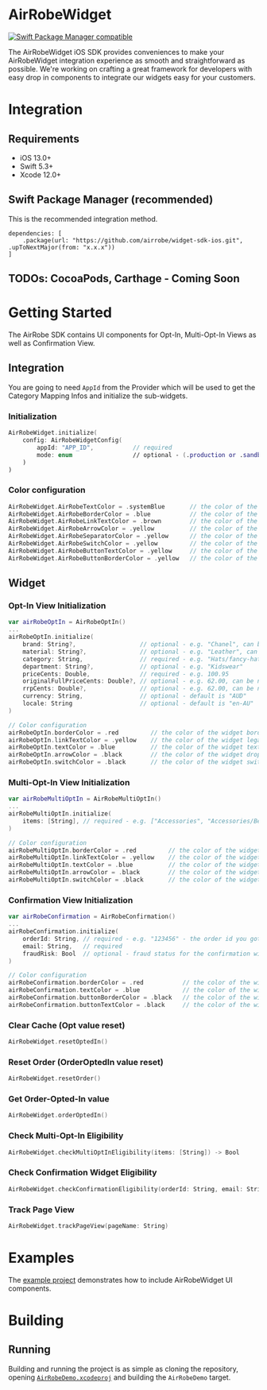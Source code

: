 # AirRobeWidget

[![Swift Package Manager compatible](https://img.shields.io/badge/Swift%20Package%20Manager-compatible-brightgreen.svg)](https://github.com/apple/swift-package-manager)

The AirRobeWidget iOS SDK provides conveniences to make your AirRobeWidget integration experience as smooth and straightforward as possible. We're working on crafting a great framework for developers with easy drop in components to integrate our widgets easy for your customers.

# Integration

## Requirements

- iOS 13.0+
- Swift 5.3+
- Xcode 12.0+


## Swift Package Manager (recommended)

This is the recommended integration method.

```
dependencies: [
    .package(url: "https://github.com/airrobe/widget-sdk-ios.git", .upToNextMajor(from: "x.x.x"))
]
```

## TODOs: CocoaPods, Carthage - Coming Soon

# Getting Started

The AirRobe SDK contains UI components for Opt-In, Multi-Opt-In Views as well as Confirmation View.


## Integration

You are going to need `AppId` from the Provider which will be used to get the Category Mapping Infos and initialize the sub-widgets.

### Initialization

```swift
AirRobeWidget.initialize(
    config: AirRobeWidgetConfig(
        appId: "APP_ID",           // required
        mode: enum                 // optional - (.production or .sandbox), default value is .production
    )
)
```

### Color configuration
```swift
AirRobeWidget.AirRobeTextColor = .systemBlue       // the color of the widget text. default value is "#232323"
AirRobeWidget.AirRobeBorderColor = .blue           // the color of the widget border. default value is "#DFDFDF"
AirRobeWidget.AirRobeLinkTextColor = .brown        // the color of the widget legal copy text. default value is "#696969"
AirRobeWidget.AirRobeArrowColor = .yellow          // the color of the widget drop down arrow icon. default value is "#42ABC8"
AirRobeWidget.AirRobeSeparatorColor = .yellow      // the color of the learn more popup view separators. default value is "#DFDFDF"
AirRobeWidget.AirRobeSwitchColor = .yellow         // the color of the widget switch ON color. default value is "#42ABC8"
AirRobeWidget.AirRobeButtonTextColor = .yellow     // the color of the widget activate button text. default value is "#232323"
AirRobeWidget.AirRobeButtonBorderColor = .yellow   // the color of the widget activate button border. default value is "#232323"
```

## Widget

### Opt-In View Initialization

```swift
var airRobeOptIn = AirRobeOptIn()
...
airRobeOptIn.initialize(
    brand: String?,                  // optional - e.g. "Chanel", can be nil
    material: String?,               // optional - e.g. "Leather", can be nil
    category: String,                // required - e.g. "Hats/fancy-hats"
    department: String?,             // optional - e.g. "Kidswear"
    priceCents: Double,              // required - e.g. 100.95
    originalFullPriceCents: Double?, // optional - e.g. 62.00, can be nil
    rrpCents: Double?,               // optional - e.g. 62.00, can be nil
    currency: String,                // optional - default is "AUD"
    locale: String                   // optional - default is "en-AU"
)

// Color configuration
airRobeOptIn.borderColor = .red         // the color of the widget border. default value is "#DFDFDF"
airRobeOptIn.linkTextColor = .yellow    // the color of the widget legal copy text. default value is "#696969"
airRobeOptIn.textColor = .blue          // the color of the widget text. default value is "#232323"
airRobeOptIn.arrowColor = .black        // the color of the widget drop down arrow icon. default value is "#42ABC8"
airRobeOptIn.switchColor = .black       // the color of the widget switch ON color. default value is "#42ABC8"
```


### Multi-Opt-In View Initialization

```swift
var airRobeMultiOptIn = AirRobeMultiOptIn()
...
airRobeMultiOptIn.initialize(
    items: [String], // required - e.g. ["Accessories", "Accessories/Beauty", "Accessories/Bags/Leather bags/Weekender/Handbags", "Accessories/Bags/Clutches/Bum Bags"]
)

// Color configuration
airRobeMultiOptIn.borderColor = .red         // the color of the widget border. default value is "#DFDFDF"
airRobeMultiOptIn.linkTextColor = .yellow    // the color of the widget legal copy text. default value is "#696969"
airRobeMultiOptIn.textColor = .blue          // the color of the widget text. default value is "#232323"
airRobeMultiOptIn.arrowColor = .black        // the color of the widget drop down arrow icon. default value is "#42ABC8"
airRobeMultiOptIn.switchColor = .black       // the color of the widget switch ON color. default value is "#42ABC8"
```


### Confirmation View Initialization

```swift
var airRobeConfirmation = AirRobeConfirmation()
...
airRobeConfirmation.initialize(
    orderId: String, // required - e.g. "123456" - the order id you got from the checkout.
    email: String,   // required
    fraudRisk: Bool  // optional - fraud status for the confirmation widget, default value is false.
)

// Color configuration
airRobeConfirmation.borderColor = .red           // the color of the widget border. default value is "#DFDFDF"
airRobeConfirmation.textColor = .blue            // the color of the widget text. default value is "#232323"
airRobeConfirmation.buttonBorderColor = .black   // the color of the widget activate button border. default value is "#232323"
airRobeConfirmation.buttonTextColor = .black     // the color of the widget activate button text. default value is "#232323"
```


### Clear Cache (Opt value reset)

```swift
AirRobeWidget.resetOptedIn()
```

### Reset Order (OrderOptedIn value reset)

```swift
AirRobeWidget.resetOrder()
```

### Get Order-Opted-In value

```swift
AirRobeWidget.orderOptedIn()
```

### Check Multi-Opt-In Eligibility

```swift
AirRobeWidget.checkMultiOptInEligibility(items: [String]) -> Bool
```

### Check Confirmation Widget Eligibility

```swift
AirRobeWidget.checkConfirmationEligibility(orderId: String, email: String, fraudRisk: Bool) -> Bool
```

### Track Page View

```swift
AirRobeWidget.trackPageView(pageName: String)
```

# Examples

The [example project][example] demonstrates how to include AirRobeWidget UI components.

# Building

## Running

Building and running the project is as simple as cloning the repository, opening [`AirRobeDemo.xcodeproj`][airrobedemo-workspace] and building the `AirRobeDemo` target.

[example]: https://github.com/airrobe/widget-sdk-ios/tree/master/AirRobeDemo
[airrobedemo-workspace]: AirRobeDemo/AirRobeDemo.xcodeproj
